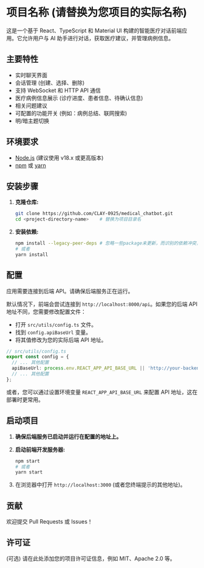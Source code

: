 # 项目名称 (请替换为您项目的实际名称)

这是一个基于 React、TypeScript 和 Material UI 构建的智能医疗对话前端应用。它允许用户与 AI 助手进行对话，获取医疗建议，并管理病例信息。

## 主要特性

*   实时聊天界面
*   会话管理 (创建、选择、删除)
*   支持 WebSocket 和 HTTP API 通信
*   医疗病例信息展示 (诊疗进度、患者信息、待确认信息)
*   相关问题建议
*   可配置的功能开关 (例如：病例总结、联网搜索)
*   明/暗主题切换

## 环境要求

*   [Node.js](https://nodejs.org/) (建议使用 v18.x 或更高版本)
*   [npm](https://www.npmjs.com/) 或 [yarn](https://yarnpkg.com/)

## 安装步骤

1.  **克隆仓库:**
    ```bash
    git clone https://github.com/CLAY-0925/medical_chatbot.git
    cd <project-directory-name>    # 替换为项目目录名
    ```

2.  **安装依赖:**
    ```bash
    npm install --legacy-peer-deps # 忽略一些package未更新，而识别的依赖冲突，这些冲突并不会导致问题
    # 或者
    yarn install
    ```

## 配置

应用需要连接到后端 API。请确保后端服务正在运行。

默认情况下，前端会尝试连接到 `http://localhost:8000/api`。如果您的后端 API 地址不同，您需要修改配置文件：

*   打开 `src/utils/config.ts` 文件。
*   找到 `config.apiBaseUrl` 变量。
*   将其值修改为您的实际后端 API 地址。

```typescript
// src/utils/config.ts
export const config = {
  // ... 其他配置
  apiBaseUrl: process.env.REACT_APP_API_BASE_URL || 'http://your-backend-api-url', // 修改这里
  // ... 其他配置
};
```

或者，您可以通过设置环境变量 `REACT_APP_API_BASE_URL` 来配置 API 地址，这在部署时更常用。

## 启动项目

1.  **确保后端服务已启动并运行在配置的地址上。**

2.  **启动前端开发服务器:**
    ```bash
    npm start
    # 或者
    yarn start
    ```

3.  在浏览器中打开 `http://localhost:3000` (或者您终端提示的其他地址)。

## 贡献

欢迎提交 Pull Requests 或 Issues！

## 许可证

(可选) 请在此处添加您的项目许可证信息，例如 MIT、Apache 2.0 等。
